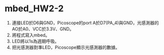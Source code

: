 # mbed_HW2-2
1. 連接LED於D6與GND，Picoscope的port A於D7(PA_4)與GND，光感測器的AO於A0、VCC於3.3V、GND。
2. 將程式寫入mbed。
3. LED將以1s為週期呼吸。
4. 把光感測器對準LED，Picoscope顯示光感測器的數據。
